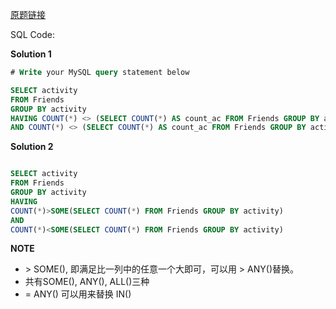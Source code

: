 [原题链接](https://leetcode-cn.com/problems/activity-participants/)

SQL Code:

**Solution 1**

```sql
# Write your MySQL query statement below

SELECT activity
FROM Friends
GROUP BY activity
HAVING COUNT(*) <> (SELECT COUNT(*) AS count_ac FROM Friends GROUP BY activity ORDER BY count_ac LIMIT 1)
AND COUNT(*) <> (SELECT COUNT(*) AS count_ac FROM Friends GROUP BY activity ORDER BY count_ac DESC LIMIT 1)
```

**Solution 2**

```SQL

SELECT activity
FROM Friends
GROUP BY activity
HAVING
COUNT(*)>SOME(SELECT COUNT(*) FROM Friends GROUP BY activity)
AND
COUNT(*)<SOME(SELECT COUNT(*) FROM Friends GROUP BY activity)
```

**NOTE**

- \> SOME(), 即满足比一列中的任意一个大即可，可以用 \> ANY()替换。
- 共有SOME(), ANY(), ALL()三种
- = ANY() 可以用来替换 IN()
